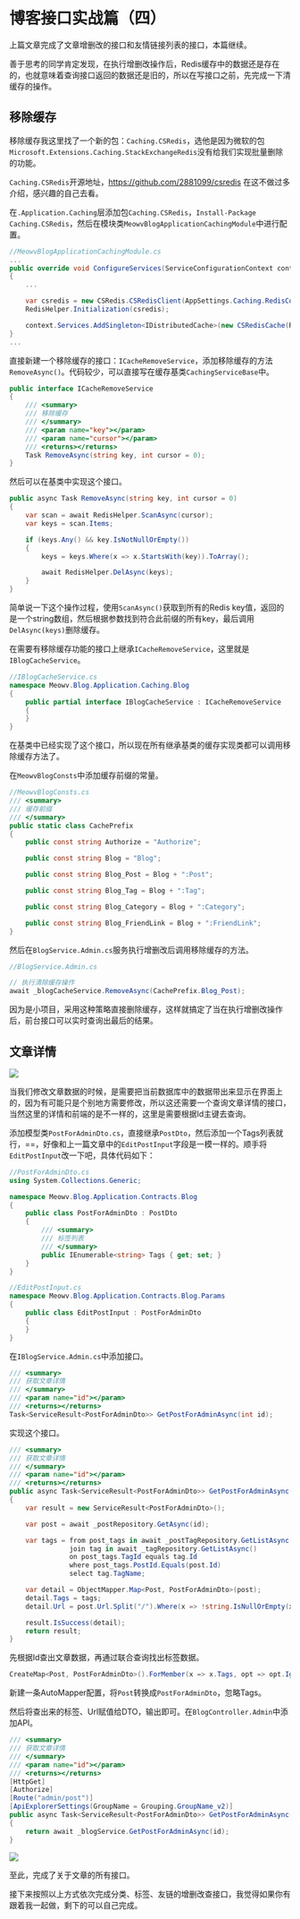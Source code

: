 # 博客接口实战篇（四）

上篇文章完成了文章增删改的接口和友情链接列表的接口，本篇继续。

善于思考的同学肯定发现，在执行增删改操作后，Redis缓存中的数据还是存在的，也就意味着查询接口返回的数据还是旧的，所以在写接口之前，先完成一下清缓存的操作。

## 移除缓存

移除缓存我这里找了一个新的包：`Caching.CSRedis`，选他是因为微软的包`Microsoft.Extensions.Caching.StackExchangeRedis`没有给我们实现批量删除的功能。

`Caching.CSRedis`开源地址，<https://github.com/2881099/csredis> 在这不做过多介绍，感兴趣的自己去看。

在`.Application.Caching`层添加包`Caching.CSRedis`，`Install-Package Caching.CSRedis`，然后在模块类`MeowvBlogApplicationCachingModule`中进行配置。

```csharp
//MeowvBlogApplicationCachingModule.cs
...
public override void ConfigureServices(ServiceConfigurationContext context)
{
    ...

    var csredis = new CSRedis.CSRedisClient(AppSettings.Caching.RedisConnectionString);
    RedisHelper.Initialization(csredis);

    context.Services.AddSingleton<IDistributedCache>(new CSRedisCache(RedisHelper.Instance));
}
...
```

直接新建一个移除缓存的接口：`ICacheRemoveService`，添加移除缓存的方法`RemoveAsync()`。代码较少，可以直接写在缓存基类`CachingServiceBase`中。

```csharp
public interface ICacheRemoveService
{
    /// <summary>
    /// 移除缓存
    /// </summary>
    /// <param name="key"></param>
    /// <param name="cursor"></param>
    /// <returns></returns>
    Task RemoveAsync(string key, int cursor = 0);
}
```

然后可以在基类中实现这个接口。

```csharp
public async Task RemoveAsync(string key, int cursor = 0)
{
    var scan = await RedisHelper.ScanAsync(cursor);
    var keys = scan.Items;

    if (keys.Any() && key.IsNotNullOrEmpty())
    {
        keys = keys.Where(x => x.StartsWith(key)).ToArray();

        await RedisHelper.DelAsync(keys);
    }
}
```

简单说一下这个操作过程，使用`ScanAsync()`获取到所有的Redis key值，返回的是一个string数组，然后根据参数找到符合此前缀的所有key，最后调用`DelAsync(keys)`删除缓存。

在需要有移除缓存功能的接口上继承`ICacheRemoveService`，这里就是`IBlogCacheService`。

```csharp
//IBlogCacheService.cs
namespace Meowv.Blog.Application.Caching.Blog
{
    public partial interface IBlogCacheService : ICacheRemoveService
    {
    }
}
```

在基类中已经实现了这个接口，所以现在所有继承基类的缓存实现类都可以调用移除缓存方法了。

在`MeowvBlogConsts`中添加缓存前缀的常量。

```csharp
//MeowvBlogConsts.cs
/// <summary>
/// 缓存前缀
/// </summary>
public static class CachePrefix
{
    public const string Authorize = "Authorize";

    public const string Blog = "Blog";

    public const string Blog_Post = Blog + ":Post";

    public const string Blog_Tag = Blog + ":Tag";

    public const string Blog_Category = Blog + ":Category";

    public const string Blog_FriendLink = Blog + ":FriendLink";
}
```

然后在`BlogService.Admin.cs`服务执行增删改后调用移除缓存的方法。

```csharp
//BlogService.Admin.cs

// 执行清除缓存操作
await _blogCacheService.RemoveAsync(CachePrefix.Blog_Post);
```

因为是小项目，采用这种策略直接删除缓存，这样就搞定了当在执行增删改操作后，前台接口可以实时查询出最后的结果。

## 文章详情

![ ](./images/blog-api-bestpractice-4-01.png)

当我们修改文章数据的时候，是需要把当前数据库中的数据带出来显示在界面上的，因为有可能只是个别地方需要修改，所以这还需要一个查询文章详情的接口，当然这里的详情和前端的是不一样的，这里是需要根据Id主键去查询。

添加模型类`PostForAdminDto.cs`，直接继承`PostDto`，然后添加一个Tags列表就行，==，好像和上一篇文章中的`EditPostInput`字段是一模一样的。顺手将`EditPostInput`改一下吧，具体代码如下：

```csharp
//PostForAdminDto.cs
using System.Collections.Generic;

namespace Meowv.Blog.Application.Contracts.Blog
{
    public class PostForAdminDto : PostDto
    {
        /// <summary>
        /// 标签列表
        /// </summary>
        public IEnumerable<string> Tags { get; set; }
    }
}

//EditPostInput.cs
namespace Meowv.Blog.Application.Contracts.Blog.Params
{
    public class EditPostInput : PostForAdminDto
    {
    }
}
```

在`IBlogService.Admin.cs`中添加接口。

```csharp
/// <summary>
/// 获取文章详情
/// </summary>
/// <param name="id"></param>
/// <returns></returns>
Task<ServiceResult<PostForAdminDto>> GetPostForAdminAsync(int id);
```

实现这个接口。

```csharp
/// <summary>
/// 获取文章详情
/// </summary>
/// <param name="id"></param>
/// <returns></returns>
public async Task<ServiceResult<PostForAdminDto>> GetPostForAdminAsync(int id)
{
    var result = new ServiceResult<PostForAdminDto>();

    var post = await _postRepository.GetAsync(id);

    var tags = from post_tags in await _postTagRepository.GetListAsync()
               join tag in await _tagRepository.GetListAsync()
               on post_tags.TagId equals tag.Id
               where post_tags.PostId.Equals(post.Id)
               select tag.TagName;

    var detail = ObjectMapper.Map<Post, PostForAdminDto>(post);
    detail.Tags = tags;
    detail.Url = post.Url.Split("/").Where(x => !string.IsNullOrEmpty(x)).Last();

    result.IsSuccess(detail);
    return result;
}
```

先根据Id查出文章数据，再通过联合查询找出标签数据。

```csharp
CreateMap<Post, PostForAdminDto>().ForMember(x => x.Tags, opt => opt.Ignore());
```

新建一条AutoMapper配置，将`Post`转换成`PostForAdminDto`，忽略Tags。

然后将查出来的标签、Url赋值给DTO，输出即可。在`BlogController.Admin`中添加API。

```csharp
/// <summary>
/// 获取文章详情
/// </summary>
/// <param name="id"></param>
/// <returns></returns>
[HttpGet]
[Authorize]
[Route("admin/post")]
[ApiExplorerSettings(GroupName = Grouping.GroupName_v2)]
public async Task<ServiceResult<PostForAdminDto>> GetPostForAdminAsync([Required] int id)
{
    return await _blogService.GetPostForAdminAsync(id);
}
```

![ ](./images/blog-api-bestpractice-4-02.png)

至此，完成了关于文章的所有接口。

接下来按照以上方式依次完成分类、标签、友链的增删改查接口，我觉得如果你有跟着我一起做，剩下的可以自己完成。
